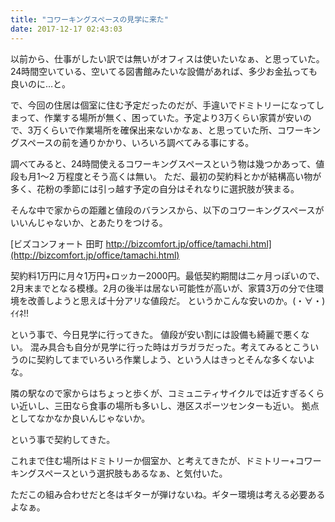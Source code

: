 ```yaml
---
title: "コワーキングスペースの見学に来た"
date: 2017-12-17 02:43:03
---
```


以前から、仕事がしたい訳では無いがオフィスは使いたいなぁ、と思っていた。
24時間空いている、空いてる図書館みたいな設備があれば、多少お金払っても良いのに…と。

で、今回の住居は個室に住む予定だったのだが、手違いでドミトリーになってしまって、作業する場所が無く、困っていた。予定より3万くらい家賃が安いので、3万くらいで作業場所を確保出来ないかなぁ、と思っていた所、コワーキングスペースの前を通りかかり、いろいろ調べてみる事にする。

調べてみると、24時間使えるコワーキングスペースという物は幾つかあって、値段も月1〜2 万程度とそう高くは無い。
ただ、最初の契約料とかが結構高い物が多く、花粉の季節には引っ越す予定の自分はそれなりに選択肢が狭まる。

そんな中で家からの距離と値段のバランスから、以下のコワーキングスペースがいいんじゃないか、とあたりをつける。

[ビズコンフォート 田町 http://bizcomfort.jp/office/tamachi.html](http://bizcomfort.jp/office/tamachi.html)

契約料1万円に月々1万円+ロッカー2000円。最低契約期間は二ヶ月っぽいので、2月末までとなる模様。2月の後半は居ない可能性が高いが、家賃3万の分で住環境を改善しようと思えば十分アリな値段だ。
というかこんな安いのか。(・∀・)ｲｲﾈ!!

という事で、今日見学に行ってきた。
値段が安い割には設備も綺麗で悪くない。
混み具合も自分が見学に行った時はガラガラだった。考えてみるとこういうのに契約してまでいろいろ作業しよう、という人はきっとそんな多くないよな。

隣の駅なので家からはちょっと歩くが、コミュニティサイクルでは近すぎるくらい近いし、三田なら食事の場所も多いし、港区スポーツセンターも近い。
拠点としてなかなか良いんじゃないか。

という事で契約してきた。

これまで住む場所はドミトリーか個室か、と考えてきたが、ドミトリー+コワーキングスペースという選択肢もあるなぁ、と気付いた。

ただこの組み合わせだと冬はギターが弾けないね。ギター環境は考える必要あるよなぁ。
